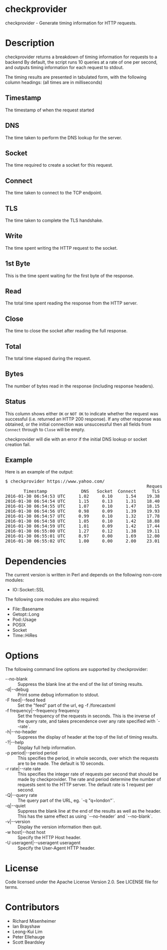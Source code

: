 # checkprovider
checkprovider - Generate timing information for HTTP requests.

# Description
checkprovider returns a breakdown of timing information for requests to
a backend By default, the script runs 10
queries at a rate of one per second, and outputs timing information for each
request to stdout. 

The timing results are presented in tabulated form, with the following column
headings: (all times are in milliseconds)

## Timestamp

The timestamp of when the request started

## DNS

The time taken to perform the DNS lookup for the server.

## Socket

The time required to create a socket for this request.

## Connect

The time taken to connect to the TCP endpoint.

## TLS

The time taken to complete the TLS handshake.

## Write

The time spent writing the HTTP request to the socket.

## 1st Byte

This is the time spent waiting for the first byte of the response.

## Read

The total time spent reading the response from the HTTP server.

## Close

The time to close the socket after reading the full response.

## Total

The total time elapsed during the request.

## Bytes

The number of bytes read in the response (including response headers).

## Status

This column shows either `OK` or `NOT OK` to indicate whether the request
was successful (i.e. returned an HTTP 200 response). If any other response
was obtained, or the initial connection was unsuccessful then all fields from
`Connect` through to `Close` will be empty.

checkprovider will die with an error if the initial DNS lookup or socket creation fail.

## Example

Here is an example of the output:

<pre>
$ checkprovider https://www.yahoo.com/
                                                      Request Times (ms)
       Timestamp             DNS   Socket  Connect      TLS    Write  1stByte     Read    Close    Total   Bytes Status
2016-01-30 06:54:53 UTC     1.02     0.10     1.54    19.38     0.10    67.87   227.48     0.32   318.14  432019 OK (200)
2016-01-30 06:54:54 UTC     1.15     0.13     1.31    18.40     0.10    70.84   403.08     0.24   495.38  439123 OK (200)
2016-01-30 06:54:55 UTC     1.07     0.10     1.47    18.15     0.09    66.33   234.07     0.22   321.65  437772 OK (200)
2016-01-30 06:54:56 UTC     0.98     0.09     1.39    19.93     0.09    65.90   258.00     0.34   346.88  433950 OK (200)
2016-01-30 06:54:57 UTC     0.99     0.10     1.32    17.78     0.09   104.22   268.77     0.26   393.73  433018 OK (200)
2016-01-30 06:54:58 UTC     1.05     0.10     1.42    18.88     0.06    78.30   279.99     0.22   380.18  433947 OK (200)
2016-01-30 06:54:59 UTC     1.01     0.09     1.42    17.44     0.10    63.76   241.61     0.30   325.90  441893 OK (200)
2016-01-30 06:55:00 UTC     1.27     0.12     1.38    19.11     0.07    74.45   279.24     0.51   376.29  439629 OK (200)
2016-01-30 06:55:01 UTC     8.97     0.00     1.69    12.00     0.00    85.00   213.00     6.00   326.96  439342 OK (200)
2016-01-30 06:55:02 UTC     1.00     0.00     2.00    23.01     0.00    68.99   264.00     1.00   360.00  440608 OK (200)
</pre>

# Dependencies

The current version is written in Perl and depends on the following non-core modules:
 * IO::Socket::SSL

The following core modules are also required:
 * File::Basename
 * Getopt::Long
 * Pod::Usage
 * POSIX
 * Socket
 * Time::HiRes

# Options

The following command line options are supported by checkprovider:

<dl>
<dt>--no-blank</dt>
<dd>Suppress the blank line at the end of the list of timing results.</dd>

<dt>-d|--debug</dt>
<dd>Print some debug information to stdout.</dd>

<dt>-F feed|--feed feed</dt>
<dd>Set the "feed" part of the url, eg -f /forecastxml</dd>

<dt>-f frequency|--frequency frequency</dt>
<dd>Set the frequency of the requests in seconds. This is the inverse of the query rate, and takes precendence over any rate specified with `--rate`.</dd>

<dt>-h|--no-header</dt>
<dd>Suppress the display of header at the top of the list of timing results.</dd>

<dt>-?|--help</dt>
<dd>Display full help information.</dd>

<dt>-p period|--period period</dt>
<dd>This specifies the period, in whole seconds, over which the requests are to be made. The default is 10 seconds.</dd>

<dt>-r rate|--rate rate</dt>
<dd>This specifies the integer rate of requests per second that should be made by checkprovider. The rate and period determine the number of requests sent to the HTTP server. The default rate is 1 request per second.</dd>

<dt>-Q|--query rate</dt>
<dd>The query part of the URL, eg. `-q "q=london"`.</dd>

<dt>-q|--quiet</dt>
<dd>Suppress the blank line at the end of the results as well as the header. This has the same effect as using `--no-header` and `--no-blank`.</dd>

<dt>-v|--version</dt>
<dd>Display the version information then quit.</dd>

<dt>-w host|--host host</dt>
<dd>Specify the HTTP Host header.</dd>

<dt>-U useragent|--useragent useragent</dt>
<dd>Specify the User-Agent HTTP header.</dd>
</dl>

# License

Code licensed under the Apache License Version 2.0. See LICENSE file for terms.

# Contributors

 * Richard Misenheimer
 * Ian Brayshaw
 * Leong-Kui Lim
 * Peter Ellehauge
 * Scott Beardsley
